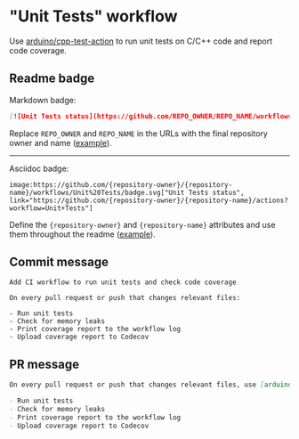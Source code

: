 # "Unit Tests" workflow

Use [arduino/cpp-test-action](https://github.com/arduino/cpp-test-action) to run unit tests on C/C++ code and report code coverage.

## Readme badge

Markdown badge:

```markdown
[![Unit Tests status](https://github.com/REPO_OWNER/REPO_NAME/workflows/Unit%20Tests/badge.svg)](https://github.com/REPO_OWNER/REPO_NAME/actions?workflow=Unit+Tests)
```

Replace `REPO_OWNER` and `REPO_NAME` in the URLs with the final repository owner and name ([example](https://raw.githubusercontent.com/arduino-libraries/ArduinoIoTCloud/master/README.md)).

---

Asciidoc badge:

```adoc
image:https://github.com/{repository-owner}/{repository-name}/workflows/Unit%20Tests/badge.svg["Unit Tests status", link="https://github.com/{repository-owner}/{repository-name}/actions?workflow=Unit+Tests"]
```

Define the `{repository-owner}` and `{repository-name}` attributes and use them throughout the readme ([example](https://raw.githubusercontent.com/arduino-libraries/WiFiNINA/master/README.adoc)).

## Commit message

```
Add CI workflow to run unit tests and check code coverage

On every pull request or push that changes relevant files:

- Run unit tests
- Check for memory leaks
- Print coverage report to the workflow log
- Upload coverage report to Codecov
```

## PR message

```markdown
On every pull request or push that changes relevant files, use [arduino/cpp-test-action](https://github.com/arduino/cpp-test-action) to:

- Run unit tests
- Check for memory leaks
- Print coverage report to the workflow log
- Upload coverage report to Codecov
```
